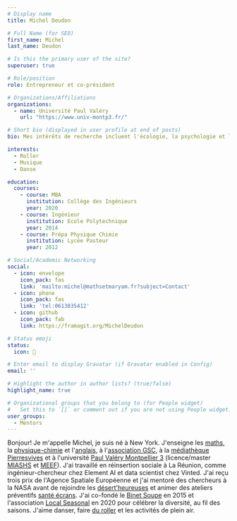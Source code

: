 ```yaml
---
# Display name
title: Michel Deudon

# Full Name (for SEO)
first_name: Michel
last_name: Deudon

# Is this the primary user of the site?
superuser: true

# Role/position
role: Entrepreneur et co-président

# Organizations/Affiliations
organizations:
  - name: Université Paul Valéry
    url: "https://www.univ-montp3.fr/"

# Short bio (displayed in user profile at end of posts)
bio: Mes intérêts de recherche incluent l'écologie, la psychologie et l'apprentissage des langues.

interests:
  - Roller
  - Musique
  - Danse

education:
  courses:
    - course: MBA
      institution: Collège des Ingénieurs
      year: 2020
    - course: Ingénieur
      institution: Ecole Polytechnique
      year: 2014
    - course: Prépa Physique Chimie
      institution: Lycée Pasteur
      year: 2012

# Social/Academic Networking
social:
  - icon: envelope
    icon_pack: fas
    link: 'mailto:michel@mathsetmaryam.fr?subject=Contact'
  - icon: phone
    icon_pack: fas
    link: 'tel:0613835412'
  - icon: github
    icon_pack: fab
    link: https://framagit.org/MichelDeudon

# Status emoji
status:
  icon: 🌻

# Enter email to display Gravatar (if Gravatar enabled in Config)
email: ''

# Highlight the author in author lists? (true/false)
highlight_name: true

# Organizational groups that you belong to (for People widget)
#   Set this to `[]` or comment out if you are not using People widget.
user_groups:
  - Mentors
---
```


Bonjour! Je m'appelle Michel, je suis né à New York. J'enseigne les [maths](https://www.mtpcours.fr/c/maths/), la [physique-chimie](https://www.mtpcours.fr/c/physique-chimie/) et l'[anglais](https://www.mtpcours.fr/c/english/), à l'[association GSC](https://www.helloasso.com/associations/generations-solidaires-et-citoyennes), à la [médiathèque Pierresvives](https://pierresvives.herault.fr/) et à l'université [Paul Valéry Montpellier 3](https://www.univ-montp3.fr/) (licence/master [MIASHS](https://ufr6.www.univ-montp3.fr/fr/formation/masters/master_miashs) et [MEEF](https://ufr6.www.univ-montp3.fr/fr/formation/masters/m1-m2-meef)). J'ai travaillé en réinsertion sociale à La Réunion, comme ingénieur-chercheur chez Element AI et data scientist chez Vinted. J'ai reçu trois prix de l'Agence Spatiale Européenne et j'ai mentoré des chercheurs à la NASA avant de rejoindre les [désert'heureuses](https://desertheureuses.noblogs.org/) et animer des ateliers préventifs [santé écrans](https://www.mtpcours.fr/c/numerique-ecologie/prevention-sante-ecrans/). J'ai co-fondé le [Binet Soupe](https://www.polytechnique.edu/sites/default/files/content/pages/documents/2022-02/Plaquette_Alpha_2021_compressed_0.pdf) en 2015 et l'association [Local Seasonal](https://www.mtpcours.fr/assos/local-seasonal/) en 2020 pour célébrer la diversité, au fil des saisons. J'aime danser, faire [du roller](https://www.mtpcours.fr/p/roller-dance-montpellier/) et les activités de plein air.